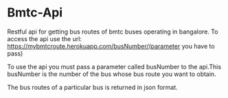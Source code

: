 # Bmtc-Api
Restful api for getting bus routes of bmtc buses operating in bangalore.
To access the api use the url: https://mybmtcroute.herokuapp.com/busNumber/(parameter you have to pass)
  
To use the api you must pass a parameter called busNumber to the api.This busNumber is the number of the bus whose bus route you want to obtain. 

The bus routes of a particular bus is returned in json format.
  
  
